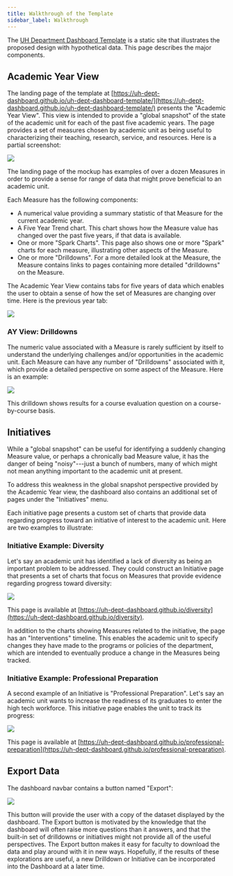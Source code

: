 ```yaml
---
title: Walkthrough of the Template
sidebar_label: Walkthrough
---
```

The [UH Department Dashboard Template](https://uh-dept-dashboard.github.io/uh-dept-dashboard-template/) is a static site that illustrates the proposed design with hypothetical data.  This page describes the major components.

## Academic Year View

The landing page of the template at [https://uh-dept-dashboard.github.io/uh-dept-dashboard-template/](https://uh-dept-dashboard.github.io/uh-dept-dashboard-template/) presents the "Academic Year View". This view is intended to provide a "global snapshot" of the state of the academic unit for each of the past five academic years.  The page provides a set of measures chosen by academic unit as being useful to characterizing their teaching, research, service, and resources. Here is a partial screenshot:

![](/img/ay-page-1.png)

The landing page of the mockup has examples of over a dozen Measures in order to provide a sense for range of data that might prove beneficial to an academic unit.

Each Measure has the following components:

  * A numerical value providing a summary statistic of that Measure for the current academic year.
  * A Five Year Trend chart.  This chart shows how the Measure value has changed over the past five years, if that data is available.
  * One or more "Spark Charts".  This page also shows one or more "Spark" charts for each measure, illustrating other aspects of the Measure.
  * One or more "Drilldowns".  For a more detailed look at the Measure, the Measure contains links to pages containing more detailed "drilldowns" on the Measure.

The Academic Year View contains tabs for five years of data which enables the user to obtain a sense of how the set of Measures are changing over time.  Here is the previous year tab:

![](/img/ay-page-2.png)

### AY View: Drilldowns

The numeric value associated with a Measure is rarely sufficient by itself to understand the underlying challenges and/or opportunities in the academic unit.  Each Measure can have any number of "Drilldowns" associated with it, which provide a detailed perspective on some aspect of the Measure.  Here is an example:

![](/img/drilldown-example.png)

This drilldown shows results for a course evaluation question on a course-by-course basis.

## Initiatives

While a "global snapshot" can be useful for identifying a suddenly changing Measure value, or perhaps a chronically bad Measure value, it has the danger of being "noisy"---just a bunch of numbers, many of which might not mean anything important to the academic unit at present.

To address this weakness in the global snapshot perspective provided by the Academic Year view, the dashboard also contains an additional set of pages under the "Initiatives" menu.

Each initiative page presents a custom set of charts that provide data regarding progress toward an initiative of interest to the academic unit.  Here are two examples to illustrate:

### Initiative Example: Diversity

Let's say an academic unit has identified a lack of diversity as being an important problem to be addressed.  They could construct an Initiative page that presents a set of charts that focus on Measures that provide evidence regarding progress toward diversity:

![](/img/diversity-initiative.png)

This page is available at [https://uh-dept-dashboard.github.io/diversity](https://uh-dept-dashboard.github.io/diversity).

In addition to the charts showing Measures related to the initiative, the page has an "Interventions" timeline.  This enables the academic unit to specify changes they have made to the programs or policies of the department, which are intended to eventually produce a change in the Measures being tracked.

### Initiative Example: Professional Preparation

A second example of an Initiative is "Professional Preparation". Let's say an academic unit wants to increase the readiness of its graduates to enter the high tech workforce.  This initiative page enables the unit to track its progress:

![](/img/professional-preparation-initiative.png)

This page is available at [https://uh-dept-dashboard.github.io/professional-preparation](https://uh-dept-dashboard.github.io/professional-preparation).

## Export Data

The dashboard navbar contains a button named "Export":

![](/img/export-button.png)

This button will provide the user with a copy of the dataset displayed by the dashboard. The Export button is motivated by the knowledge that the dashboard will often raise more questions than it answers, and that the built-in set of drilldowns or initiatives might not provide all of the useful perspectives.  The Export button makes it easy for faculty to download the data and play around with it in new ways.  Hopefully, if the results of these explorations are useful, a new Drilldown or Initiative can be incorporated into the Dashboard at a later time.









